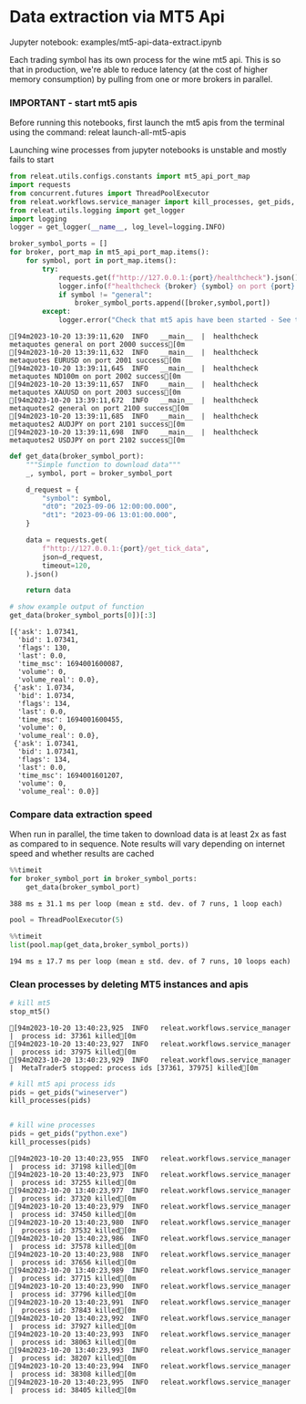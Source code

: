 # Data extraction via MT5 Api

Jupyter notebook: examples/mt5-api-data-extract.ipynb

Each trading symbol has its own process for the wine mt5 api. This is so that in production, we're able to reduce latency (at the cost of higher memory consumption) by pulling from one or more brokers in parallel.

### IMPORTANT - start mt5 apis

Before running this notebooks, first launch the mt5 apis from the terminal using the command: releat launch-all-mt5-apis

Launching wine processes from jupyter notebooks is unstable and mostly fails to start


```python
from releat.utils.configs.constants import mt5_api_port_map
import requests
from concurrent.futures import ThreadPoolExecutor
from releat.workflows.service_manager import kill_processes, get_pids, stop_mt5
from releat.utils.logging import get_logger
import logging
logger = get_logger(__name__, log_level=logging.INFO)
```


```python
broker_symbol_ports = []
for broker, port_map in mt5_api_port_map.items():
    for symbol, port in port_map.items():
        try:
            requests.get(f"http://127.0.0.1:{port}/healthcheck").json()
            logger.info(f"healthcheck {broker} {symbol} on port {port} success")
            if symbol != "general":
                broker_symbol_ports.append([broker,symbol,port])
        except:
            logger.error("Check that mt5 apis have been started - See the first markdown cell of this notebook")
```

    [94m2023-10-20 13:39:11,620  INFO   __main__  |  healthcheck metaquotes general on port 2000 success[0m
    [94m2023-10-20 13:39:11,632  INFO   __main__  |  healthcheck metaquotes EURUSD on port 2001 success[0m
    [94m2023-10-20 13:39:11,645  INFO   __main__  |  healthcheck metaquotes ND100m on port 2002 success[0m
    [94m2023-10-20 13:39:11,657  INFO   __main__  |  healthcheck metaquotes XAUUSD on port 2003 success[0m
    [94m2023-10-20 13:39:11,672  INFO   __main__  |  healthcheck metaquotes2 general on port 2100 success[0m
    [94m2023-10-20 13:39:11,685  INFO   __main__  |  healthcheck metaquotes2 AUDJPY on port 2101 success[0m
    [94m2023-10-20 13:39:11,698  INFO   __main__  |  healthcheck metaquotes2 USDJPY on port 2102 success[0m



```python
def get_data(broker_symbol_port):
    """Simple function to download data"""
    _, symbol, port = broker_symbol_port

    d_request = {
        "symbol": symbol,
        "dt0": "2023-09-06 12:00:00.000",
        "dt1": "2023-09-06 13:01:00.000",
    }

    data = requests.get(
        f"http://127.0.0.1:{port}/get_tick_data",
        json=d_request,
        timeout=120,
    ).json()

    return data
```


```python
# show example output of function
get_data(broker_symbol_ports[0])[:3]
```




    [{'ask': 1.07341,
      'bid': 1.07341,
      'flags': 130,
      'last': 0.0,
      'time_msc': 1694001600087,
      'volume': 0,
      'volume_real': 0.0},
     {'ask': 1.0734,
      'bid': 1.0734,
      'flags': 134,
      'last': 0.0,
      'time_msc': 1694001600455,
      'volume': 0,
      'volume_real': 0.0},
     {'ask': 1.07341,
      'bid': 1.07341,
      'flags': 134,
      'last': 0.0,
      'time_msc': 1694001601207,
      'volume': 0,
      'volume_real': 0.0}]



### Compare data extraction speed

When run in parallel, the time taken to download data is at least 2x as fast as compared to in sequence. Note results will vary depending on internet speed and whether results are cached


```python
%%timeit
for broker_symbol_port in broker_symbol_ports:
    get_data(broker_symbol_port)
```

    388 ms ± 31.1 ms per loop (mean ± std. dev. of 7 runs, 1 loop each)



```python
pool = ThreadPoolExecutor(5)
```


```python
%%timeit
list(pool.map(get_data,broker_symbol_ports))
```

    194 ms ± 17.7 ms per loop (mean ± std. dev. of 7 runs, 10 loops each)


### Clean processes by deleting MT5 instances and apis


```python
# kill mt5
stop_mt5()
```

    [94m2023-10-20 13:40:23,925  INFO   releat.workflows.service_manager  |  process id: 37361 killed[0m
    [94m2023-10-20 13:40:23,927  INFO   releat.workflows.service_manager  |  process id: 37975 killed[0m
    [94m2023-10-20 13:40:23,929  INFO   releat.workflows.service_manager  |  MetaTrader5 stopped: process ids [37361, 37975] killed[0m



```python
# kill mt5 api process ids
pids = get_pids("wineserver")
kill_processes(pids)


# kill wine processes
pids = get_pids("python.exe")
kill_processes(pids)
```

    [94m2023-10-20 13:40:23,955  INFO   releat.workflows.service_manager  |  process id: 37198 killed[0m
    [94m2023-10-20 13:40:23,973  INFO   releat.workflows.service_manager  |  process id: 37255 killed[0m
    [94m2023-10-20 13:40:23,977  INFO   releat.workflows.service_manager  |  process id: 37320 killed[0m
    [94m2023-10-20 13:40:23,979  INFO   releat.workflows.service_manager  |  process id: 37450 killed[0m
    [94m2023-10-20 13:40:23,980  INFO   releat.workflows.service_manager  |  process id: 37532 killed[0m
    [94m2023-10-20 13:40:23,986  INFO   releat.workflows.service_manager  |  process id: 37578 killed[0m
    [94m2023-10-20 13:40:23,988  INFO   releat.workflows.service_manager  |  process id: 37656 killed[0m
    [94m2023-10-20 13:40:23,989  INFO   releat.workflows.service_manager  |  process id: 37715 killed[0m
    [94m2023-10-20 13:40:23,990  INFO   releat.workflows.service_manager  |  process id: 37796 killed[0m
    [94m2023-10-20 13:40:23,991  INFO   releat.workflows.service_manager  |  process id: 37843 killed[0m
    [94m2023-10-20 13:40:23,992  INFO   releat.workflows.service_manager  |  process id: 37927 killed[0m
    [94m2023-10-20 13:40:23,993  INFO   releat.workflows.service_manager  |  process id: 38063 killed[0m
    [94m2023-10-20 13:40:23,993  INFO   releat.workflows.service_manager  |  process id: 38207 killed[0m
    [94m2023-10-20 13:40:23,994  INFO   releat.workflows.service_manager  |  process id: 38308 killed[0m
    [94m2023-10-20 13:40:23,995  INFO   releat.workflows.service_manager  |  process id: 38405 killed[0m



```python

```
